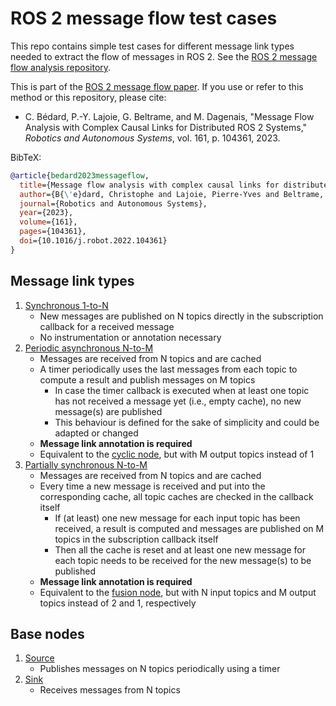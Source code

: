 # ROS 2 message flow test cases

This repo contains simple test cases for different message link types needed to extract the flow of messages in ROS 2.
See the [ROS 2 message flow analysis repository](https://github.com/christophebedard/ros2-message-flow-analysis).

This is part of the [ROS 2 message flow paper](https://arxiv.org/abs/2204.10208).
If you use or refer to this method or this repository, please cite:
* C. Bédard, P.-Y. Lajoie, G. Beltrame, and M. Dagenais, "Message Flow Analysis with Complex Causal Links for Distributed ROS 2 Systems," *Robotics and Autonomous Systems*, vol. 161, p. 104361, 2023.

BibTeX:

```bibtex
@article{bedard2023messageflow,
  title={Message flow analysis with complex causal links for distributed {ROS} 2 systems},
  author={B{\'e}dard, Christophe and Lajoie, Pierre-Yves and Beltrame, Giovanni and Dagenais, Michel},
  journal={Robotics and Autonomous Systems},
  year={2023},
  volume={161},
  pages={104361},
  doi={10.1016/j.robot.2022.104361}
}
```

## Message link types

1. [Synchronous 1-to-N](./src/sync_one_to_n.cpp)
    * New messages are published on N topics directly in the subscription callback for a received message
    * No instrumentation or annotation necessary
1. [Periodic asynchronous N-to-M](./src/periodic_async_n_to_m.cpp)
    * Messages are received from N topics and are cached
    * A timer periodically uses the last messages from each topic to compute a result and publish messages on M topics
        * In case the timer callback is executed when at least one topic has not received a message yet (i.e., empty cache), no new message(s) are published
        * This behaviour is defined for the sake of simplicity and could be adapted or changed
    * **Message link annotation is required**
    * Equivalent to the [cyclic node](https://github.com/ros-realtime/reference-system/blob/main/reference_system/include/reference_system/nodes/rclcpp/cyclic.hpp), but with M output topics instead of 1
1. [Partially synchronous N-to-M](./src/partial_sync_n_to_m.cpp)
    * Messages are received from N topics and are cached
    * Every time a new message is received and put into the corresponding cache, all topic caches are checked in the callback itself
        * If (at least) one new message for each input topic has been received, a result is computed and messages are published on M topics in the subscription callback itself
        * Then all the cache is reset and at least one new message for each topic needs to be received for the new message(s) to be published
    * **Message link annotation is required**
    * Equivalent to the [fusion node](https://github.com/ros-realtime/reference-system/blob/main/reference_system/include/reference_system/nodes/rclcpp/fusion.hpp), but with N input topics and M output topics instead of 2 and 1, respectively

## Base nodes

1. [Source](./src/source.cpp)
    * Publishes messages on N topics periodically using a timer
1. [Sink](./src/sink.cpp)
    * Receives messages from N topics
